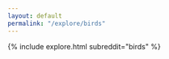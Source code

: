 ```yaml
---
layout: default
permalink: "/explore/birds"
---
```


<link rel="stylesheet" type="text/css" href="/static/css/explore.css">
{% include explore.html subreddit="birds" %}
